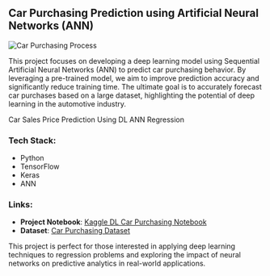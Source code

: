
## Car Purchasing Prediction using Artificial Neural Networks (ANN)

![Car Purchasing Process](https://dealer-content.s3.amazonaws.com/images/finance/how-to-buy-used/gp1/header.png)

This project focuses on developing a deep learning model using Sequential Artificial Neural Networks (ANN) to predict car purchasing behavior. By leveraging a pre-trained model, we aim to improve prediction accuracy and significantly reduce training time. The ultimate goal is to accurately forecast car purchases based on a large dataset, highlighting the potential of deep learning in the automotive industry.

Car Sales Price Prediction Using  DL ANN Regression 

### Tech Stack:
- Python
- TensorFlow
- Keras
- ANN

### Links:
- **Project Notebook**: [Kaggle DL Car Purchasing Notebook](https://www.kaggle.com/code/abdouattia/dl-car-purchasing-regression-ann/edit)
- **Dataset**: [Car Purchasing Dataset](https://www.kaggle.com/datasets/alex317/car-purchasing)

This project is perfect for those interested in applying deep learning techniques to regression problems and exploring the impact of neural networks on predictive analytics in real-world applications.

